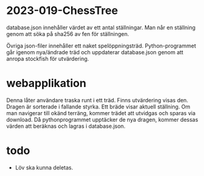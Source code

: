 # 2023-019-ChessTree

database.json innehåller värdet av ett antal ställningar.
Man når en ställning genom att söka på sha256 av fen för ställningen.

Övriga json-filer innehåller ett naket spelöppningsträd.
Python-programmet går igenom nya/ändrade träd och uppdaterar database.json
genom att anropa stockfish för utvärdering.

# webapplikation

Denna låter användare traska runt i ett träd. Finns utvärdering visas den.
Dragen är sorterade i fallande styrka.
Ett bräde visar aktuell ställning.
Om man navigerar till okänd terräng, kommer trädet att utvidgas och sparas via download.
Då pythonprogrammet upptäcker de nya dragen, kommer dessas värden att beräknas och lagras i database.json.

# todo

* Löv ska kunna deletas.
